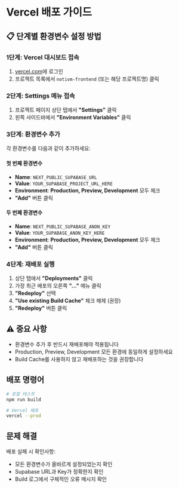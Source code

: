 # Vercel 배포 가이드

## 📋 단계별 환경변수 설정 방법

### 1단계: Vercel 대시보드 접속
1. [vercel.com](https://vercel.com)에 로그인
2. 프로젝트 목록에서 `notivm-frontend` (또는 해당 프로젝트명) 클릭

### 2단계: Settings 메뉴 접속
1. 프로젝트 페이지 상단 탭에서 **"Settings"** 클릭
2. 왼쪽 사이드바에서 **"Environment Variables"** 클릭

### 3단계: 환경변수 추가
각 환경변수를 다음과 같이 추가하세요:

#### 첫 번째 환경변수
- **Name**: `NEXT_PUBLIC_SUPABASE_URL`
- **Value**: `YOUR_SUPABASE_PROJECT_URL_HERE`
- **Environment**: **Production, Preview, Development** 모두 체크
- **"Add"** 버튼 클릭

#### 두 번째 환경변수
- **Name**: `NEXT_PUBLIC_SUPABASE_ANON_KEY`
- **Value**: `YOUR_SUPABASE_ANON_KEY_HERE`
- **Environment**: **Production, Preview, Development** 모두 체크
- **"Add"** 버튼 클릭

### 4단계: 재배포 실행
1. 상단 탭에서 **"Deployments"** 클릭
2. 가장 최근 배포의 오른쪽 **"..."** 메뉴 클릭
3. **"Redeploy"** 선택
4. **"Use existing Build Cache"** 체크 해제 (권장)
5. **"Redeploy"** 버튼 클릭

## ⚠️ 중요 사항
- 환경변수 추가 후 반드시 재배포해야 적용됩니다
- Production, Preview, Development 모든 환경에 동일하게 설정하세요
- Build Cache를 사용하지 않고 재배포하는 것을 권장합니다

## 배포 명령어

```bash
# 로컬 테스트
npm run build

# Vercel 배포
vercel --prod
```

## 문제 해결

배포 실패 시 확인사항:
- 모든 환경변수가 올바르게 설정되었는지 확인
- Supabase URL과 Key가 정확한지 확인
- Build 로그에서 구체적인 오류 메시지 확인